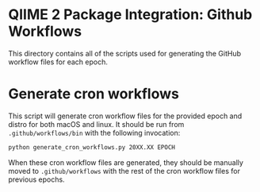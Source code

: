 # QIIME 2 Package Integration: Github Workflows

This directory contains all of the scripts used for generating the GitHub
workflow files for each epoch.

# Generate cron workflows

This script will generate cron workflow files for the provided epoch and distro for both
macOS and linux. It should be run from `.github/workflows/bin` with the
following invocation:

```bash
python generate_cron_workflows.py 20XX.XX EPOCH
```

When these cron workflow files are generated, they should be manually moved to
`.github/workflows` with the rest of the cron workflow files for previous
epochs.
